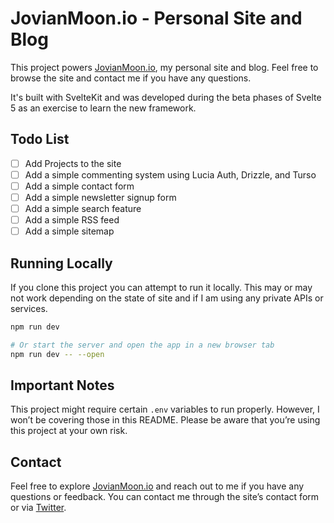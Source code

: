 # JovianMoon.io - Personal Site and Blog

This project powers [JovianMoon.io](https://jovianmoon.io), my personal site and blog. Feel free to browse the
site and contact me if you have any questions.

It's built with SvelteKit and was developed during the beta phases of Svelte 5 as an exercise to learn the new
framework.

## Todo List

- [ ] Add Projects to the site
- [ ] Add a simple commenting system using Lucia Auth, Drizzle, and Turso
- [ ] Add a simple contact form
- [ ] Add a simple newsletter signup form
- [ ] Add a simple search feature
- [ ] Add a simple RSS feed
- [ ] Add a simple sitemap

## Running Locally

If you clone this project you can attempt to run it locally. This may or may not work depending on the state
of site and if I am using any private APIs or services.

```bash
npm run dev

# Or start the server and open the app in a new browser tab
npm run dev -- --open
```

## Important Notes

This project might require certain `.env` variables to run properly. However, I won’t be covering those in
this README. Please be aware that you’re using this project at your own risk.

## Contact

Feel free to explore [JovianMoon.io](https://jovianmoon.io) and reach out to me if you have any questions or
feedback. You can contact me through the site’s contact form or via
[Twitter](https://twitter.com/jovianmoonio).
